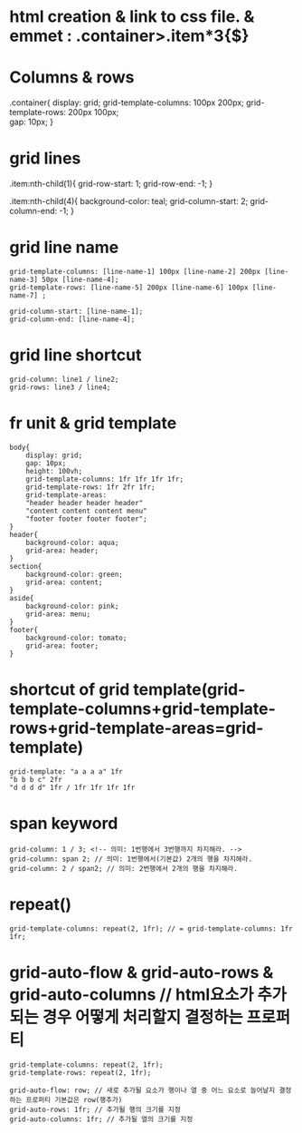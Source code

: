 # html creation & link to css file. & emmet : .container>.item*3{$}

# Columns & rows 
.container{
    display: grid;
    grid-template-columns: 100px 200px;
    grid-template-rows: 200px 100px;    
    gap: 10px;
}

# grid lines
.item:nth-child(1){
    grid-row-start: 1;
    grid-row-end: -1;
}

.item:nth-child(4){
    background-color: teal;
    grid-column-start: 2;
    grid-column-end: -1;
}

# grid line name
    grid-template-columns: [line-name-1] 100px [line-name-2] 200px [line-name-3] 50px [line-name-4];
    grid-template-rows: [line-name-5] 200px [line-name-6] 100px [line-name-7] ;  

    grid-column-start: [line-name-1];
    grid-column-end: [line-name-4];

# grid line shortcut
    grid-column: line1 / line2;
    grid-rows: line3 / line4;


# fr unit & grid template
    body{
        display: grid;
        gap: 10px;
        height: 100vh;
        grid-template-columns: 1fr 1fr 1fr 1fr;
        grid-template-rows: 1fr 2fr 1fr;
        grid-template-areas: 
        "header header header header"
        "content content content menu"
        "footer footer footer footer";    
    }
    header{
        background-color: aqua;
        grid-area: header;
    }
    section{
        background-color: green;
        grid-area: content;
    }
    aside{
        background-color: pink;
        grid-area: menu;
    }
    footer{
        background-color: tomato;
        grid-area: footer;
    }

# shortcut of grid template(grid-template-columns+grid-template-rows+grid-template-areas=grid-template)
    grid-template: "a a a a" 1fr
    "b b b c" 2fr
    "d d d d" 1fr / 1fr 1fr 1fr 1fr

# span keyword
    grid-column: 1 / 3; <!-- 의미: 1번행에서 3번행까지 차지해라. -->
    grid-column: span 2; // 의미: 1번행에서(기본값) 2개의 행을 차지해라.
    grid-column: 2 / span2; // 의미: 2번행에서 2개의 행을 차지해라.

# repeat()
    grid-template-columns: repeat(2, 1fr); // = grid-template-columns: 1fr 1fr;

# grid-auto-flow & grid-auto-rows & grid-auto-columns // html요소가 추가되는 경우 어떻게 처리할지 결정하는 프로퍼티
    grid-template-columns: repeat(2, 1fr);
    grid-template-rows: repeat(2, 1fr);

    grid-auto-flow: row; // 새로 추가될 요소가 행이나 열 중 어느 요소로 늘어날지 결정하는 프로퍼티 기본값은 row(행추가)
    grid-auto-rows: 1fr; // 추가될 행의 크기를 지정
    grid-auto-columns: 1fr; // 추가될 열의 크기를 지정
